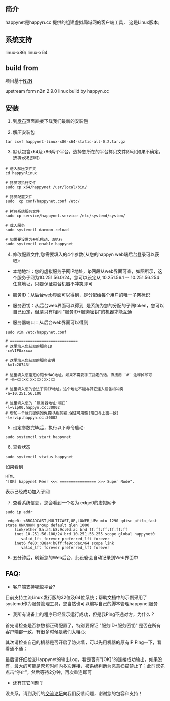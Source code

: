 ## 简介

happynet是happyn.cc 提供的组建虚拟局域网的客户端工具， 这是Linux版本;

## 系统支持

linux-x86/ linux-x64

## build from

项目基于[N2N](https://github.com/happynlab/n2n)

upstream form n2n 2.9.0 linux build by happyn.cc

## 安装

1. 到[发布](https://github.com/happynclient/happynlinux/releases)页面直接下载我们最新的安装包

2. 解压安装包

```
tar zxvf happynet-linux-x86-x64-static-all-0.2.tar.gz
```

3. 默认包含x64及x86两个平台，选择您所在的平台拷贝文件即可(如果不确定，选择x86即可)

```
# 进入解压文件夹
cd happynlinux

# 拷贝可执行文件
sudo cp x64/happynet /usr/local/bin/

# 拷贝配置文件
sudo  cp conf/happynet.conf /etc/

# 拷贝系统服务文件
sudo cp service/happynet.service /etc/systemd/system/

# 载入服务
sudo systemctl daemon-reload

# 如果要设置为开机启动，请执行
sudo systemctl enable happynet
```

4. 修改配置文件,您需要填入的4个参数(从您的happyn web端后台登录可以获取):

* 本地地址：您的虚拟服务子网IP地址，ip网段从web界面可查，如图所示，这个服务子网为10.251.56.0/24，您可以设定从 10.251.56.1 -- 10.251.56.254 任意地址，只要保证每台机器不冲突即可

* 服务ID：从后台web界面可以得到，是分配给每个用户的唯一子网标识

* 服务密钥：从后台web界面可以得到, 是系统为您的分配的子网token，您可以自己设定，但是只有相同 "服务ID+服务密钥"的机器才能互通

* 服务器端口：从后台web界面可以得到

```
sudo vim /etc/happynet.conf

# ==============================
# 这里填入您获取的服务ID
-c=VIP0xxxxx

# 这里填入您获取的服务密钥
-k=1c20743f

# 这里填入您指定的网卡MAC地址，如果不需要手工指定的话，直接用 `#` 注释掉即可
# -m=xx:xx:xx:xx:xx:xx

# 这里填入您的合法子网IP地址，这个地址不能与其它连入设备相冲突
-a=10.251.56.100

# 这里填入您的 `服务器地址:端口`
-l=vip00.happyn.cc:30002
# 增加一个我们提供的免费HA服务器,保证可用性(端口与上面一致)
-l=rvip.happyn.cc:30002
```

5. 设定参数完毕后，执行以下命令启动:

```
sudo systemctl start happynet
```

6. 查看状态

```
sudo systemctl status happynet
```

如果看到

```
HTML
"[OK] happynet Peer <<< ================ >>> Super Node"，
```

表示已经成功加入子网

7. 查看系统信息，您会看到一个名为 edge0的虚拟网卡

```
sudo ip addr

 edge0: <BROADCAST,MULTICAST,UP,LOWER_UP> mtu 1290 qdisc pfifo_fast state UNKNOWN group default qlen 1000
    link/ether 8a:a4:b8:9c:0d:ac brd ff:ff:ff:ff:ff:ff
    inet 10.251.56.100/24 brd 10.251.56.255 scope global happynet0
       valid_lft forever preferred_lft forever
    inet6 fe80::88a4:b8ff:fe9c:dac/64 scope link
       valid_lft forever preferred_lft forever
```

8. 五分钟后，刷新您的Web后台，此设备会自动记录到Web界面中

## FAQ:

* 客户端支持哪些平台?

目前支持主流Linux发行版的32位及64位系统；帮助文档中的示例采用了systemd作为服务管理工具，您当然也可以编写自己的脚本管理happynet服务

* 我所有设备上的程序已经显示运行成功，但是我Ping不通对方，为什么？

首先请检查是否参数都正确配置了，特别要保证 "服务ID+服务密钥" 是否在所有客户端都一致，有很多时候是我们太粗心;

其次请检查自己的机器是否开启了防火墙，可以先用机器的原有IP Ping一下，看看通不通；

最后请仔细检查Happynet的输出Log，看是否有"[OK]"的连接成功输出，如果没有，最大的可能是您短时间内多次连接，被系统判断为恶意扫描禁止了；此时您先点击“停止”，然后等待2分钟，再次重连即可

* 还有其它问题？

没关系，请到我们的[交流论坛](https://forum.happyn.cn/t/linux)向我们反馈问题，谢谢您的包容和支持！
